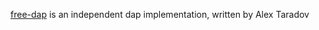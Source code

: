 [free-dap](https://github.com/ataradov/free-dap/) is an independent dap implementation, written by Alex Taradov
